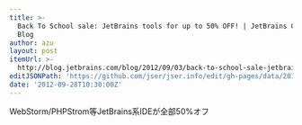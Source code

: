 ```yaml
---
title: >-
  Back To School sale: JetBrains tools for up to 50% OFF! | JetBrains Company
  Blog
author: azu
layout: post
itemUrl: >-
  http://blog.jetbrains.com/blog/2012/09/03/back-to-school-sale-jetbrains-tools-for-up-to-50-off/
editJSONPath: 'https://github.com/jser/jser.info/edit/gh-pages/data/2012/09/index.json'
date: '2012-09-28T10:30:00Z'
---
```

WebStorm/PHPStrom等JetBrains系IDEが全部50%オフ
